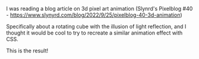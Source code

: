 I was reading a blog article on 3d pixel art animation 
(Slynrd's Pixelblog #40 - https://www.slynyrd.com/blog/2022/9/25/pixelblog-40-3d-animation)

Specifically about a rotating cube with the illusion of light reflection,
and I thought it would be cool to try to recreate a similar animation effect with CSS.

This is the result!
